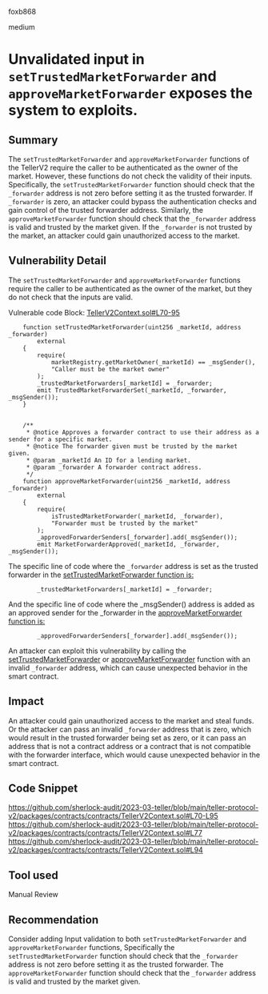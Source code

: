foxb868

medium

# Unvalidated input in `setTrustedMarketForwarder` and `approveMarketForwarder` exposes the system to exploits.

## Summary
The `setTrustedMarketForwarder` and `approveMarketForwarder` functions of the TellerV2  require the caller to be authenticated as the owner of the market. However, these functions do not check the validity of their inputs. Specifically, the `setTrustedMarketForwarder` function should check that the `_forwarder` address is not zero before setting it as the trusted forwarder. If `_forwarder` is zero, an attacker could bypass the authentication checks and gain control of the trusted forwarder address. Similarly, the `approveMarketForwarder` function should check that the `_forwarder` address is valid and trusted by the market given. If the `_forwarder` is not trusted by the market, an attacker could gain unauthorized access to the market.

## Vulnerability Detail
The `setTrustedMarketForwarder` and `approveMarketForwarder` functions require the caller to be authenticated as the owner of the market, but they do not check that the inputs are valid.

Vulnerable code Block: [TellerV2Context.sol#L70-95](https://github.com/sherlock-audit/2023-03-teller/blob/main/teller-protocol-v2/packages/contracts/contracts/TellerV2Context.sol#L70-L95)
```solidity
    function setTrustedMarketForwarder(uint256 _marketId, address _forwarder)
        external
    {
        require(
            marketRegistry.getMarketOwner(_marketId) == _msgSender(),
            "Caller must be the market owner"
        );
        _trustedMarketForwarders[_marketId] = _forwarder;
        emit TrustedMarketForwarderSet(_marketId, _forwarder, _msgSender());
    }


    /**
     * @notice Approves a forwarder contract to use their address as a sender for a specific market.
     * @notice The forwarder given must be trusted by the market given.
     * @param _marketId An ID for a lending market.
     * @param _forwarder A forwarder contract address.
     */
    function approveMarketForwarder(uint256 _marketId, address _forwarder)
        external
    {
        require(
            isTrustedMarketForwarder(_marketId, _forwarder),
            "Forwarder must be trusted by the market"
        );
        _approvedForwarderSenders[_forwarder].add(_msgSender());
        emit MarketForwarderApproved(_marketId, _forwarder, _msgSender());
```

The specific line of code where the `_forwarder` address is set as the trusted forwarder in the [setTrustedMarketForwarder function is:](https://github.com/sherlock-audit/2023-03-teller/blob/main/teller-protocol-v2/packages/contracts/contracts/TellerV2Context.sol#L77)
```solidity
        _trustedMarketForwarders[_marketId] = _forwarder;
```

And the specific line of code where the _msgSender() address is added as an approved sender for the _forwarder in the [approveMarketForwarder function is:](https://github.com/sherlock-audit/2023-03-teller/blob/main/teller-protocol-v2/packages/contracts/contracts/TellerV2Context.sol#L94)
```solidity
        _approvedForwarderSenders[_forwarder].add(_msgSender());
```

An attacker can exploit this vulnerability by calling the [setTrustedMarketForwarder](https://github.com/sherlock-audit/2023-03-teller/blob/main/teller-protocol-v2/packages/contracts/contracts/TellerV2Context.sol#L77) or [approveMarketForwarder](https://github.com/sherlock-audit/2023-03-teller/blob/main/teller-protocol-v2/packages/contracts/contracts/TellerV2Context.sol#L94) function with an invalid `_forwarder` address, which can cause unexpected behavior in the smart contract.

## Impact
An attacker could gain unauthorized access to the market and steal funds.
Or the attacker can pass an invalid `_forwarder` address that is zero, which would result in the trusted forwarder being set as zero, or it can pass an address that is not a contract address or a contract that is not compatible with the forwarder interface, which would cause unexpected behavior in the smart contract.

## Code Snippet
https://github.com/sherlock-audit/2023-03-teller/blob/main/teller-protocol-v2/packages/contracts/contracts/TellerV2Context.sol#L70-L95
https://github.com/sherlock-audit/2023-03-teller/blob/main/teller-protocol-v2/packages/contracts/contracts/TellerV2Context.sol#L77
https://github.com/sherlock-audit/2023-03-teller/blob/main/teller-protocol-v2/packages/contracts/contracts/TellerV2Context.sol#L94

## Tool used

Manual Review

## Recommendation
Consider adding Input validation to both `setTrustedMarketForwarder` and `approveMarketForwarder` functions, Specifically the `setTrustedMarketForwarder` function should check that the `_forwarder` address is not zero before setting it as the trusted forwarder. The `approveMarketForwarder` function should check that the `_forwarder` address is valid and trusted by the market given.